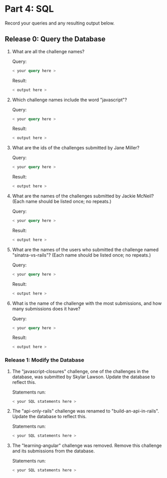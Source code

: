 # Part 4: SQL
Record your queries and any resulting output below.

## Release 0:  Query the Database
1.  What are all the challenge names?
    
    Query:
  
    ```sql
    < your query here >
    ```
    
    Result:
  
    ```sql
    < output here > 
    ```
  
2.  Which challenge names include the word "javascript"?
    
    Query:
  
    ```sql
    < your query here >
    ```
    
    Result:
  
    ```sql
    < output here > 
    ```
  
3.  What are the ids of the challenges submitted by Jane Miller?
    
    Query:
  
    ```sql
    < your query here >
    ```
    
    Result:
  
    ```sql
    < output here > 
    ```
  
4.  What are the names of the challenges submitted by Jackie McNeil? (Each name should be listed once; no repeats.)
    
    Query:
  
    ```sql
    < your query here >
    ```
    
    Result:
  
    ```sql
    < output here > 
    ```
  
5.  What are the names of the users who submitted the challenge named "sinatra-vs-rails"? (Each name should be listed once; no repeats.)
    
    Query:
  
    ```sql
    < your query here >
    ```
    
    Result:
  
    ```sql
    < output here > 
    ```
  
6.  What is the name of the challenge with the most submissions, and how many submissions does it have?
    
    Query:
  
    ```sql
    < your query here >
    ```
    
    Result:
  
    ```sql
    < output here > 
    ```
  

### Release 1: Modify the Database  
1.  The "javascript-closures" challenge, one of the challenges in the database, was submitted by Skylar Lawson. Update the database to reflect this.
  
    Statements run:
  
    ```sql
    < your SQL statements here >
    ```

2.  The "api-only-rails" challenge was renamed to "build-an-api-in-rails". Update the database to reflect this.
  
    Statements run:
  
    ```sql
    < your SQL statements here >
    ```

3.  The "learning-angular" challenge was removed. Remove this challenge and its submissions from the database.
  
    Statements run:
  
    ```sql
    < your SQL statements here >
    ```